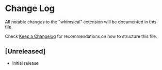 # Change Log

All notable changes to the "whimsical" extension will be documented in this file.

Check [Keep a Changelog](http://keepachangelog.com/) for recommendations on how to structure this file.

## [Unreleased]

- Initial release
